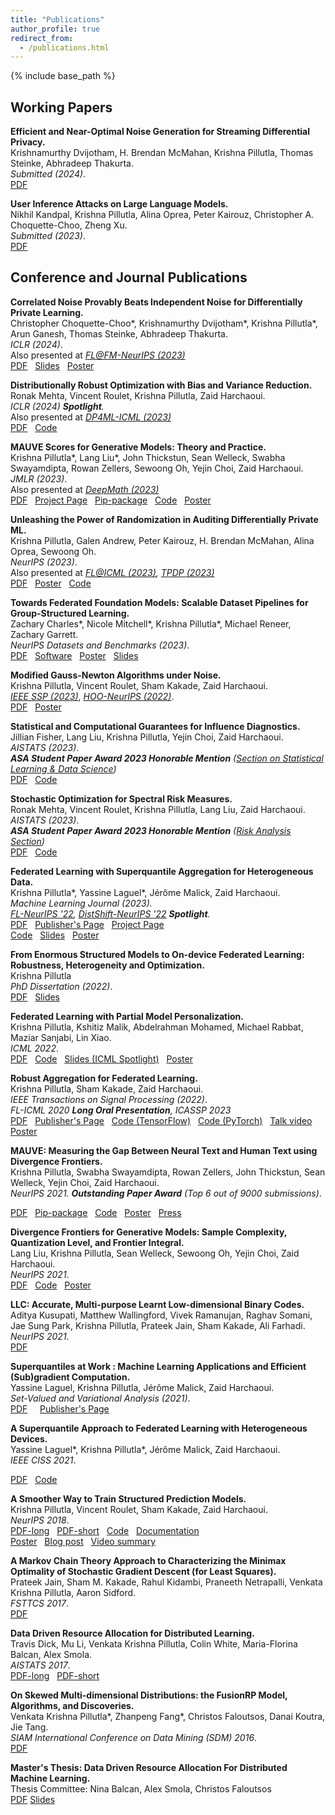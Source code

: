 ```yaml
---
title: "Publications"
author_profile: true
redirect_from: 
  - /publications.html
---
```


{% include base_path %}



<!-- Leave two spaces at the end -->

## Working Papers

**Efficient and Near-Optimal Noise Generation for Streaming Differential Privacy.**  
Krishnamurthy Dvijotham, H. Brendan McMahan, Krishna Pillutla, Thomas Steinke, Abhradeep Thakurta.  
*Submitted (2024)*.  
[PDF](https://arxiv.org/pdf/2404.16706)  &nbsp;  

**User Inference Attacks on Large Language Models.**  
Nikhil Kandpal, Krishna Pillutla, Alina Oprea, Peter Kairouz, Christopher A. Choquette-Choo, Zheng Xu.  
*Submitted (2023)*.  
[PDF](https://arxiv.org/pdf/2310.09266.pdf)  &nbsp;

## Conference and Journal Publications

**Correlated Noise Provably Beats Independent Noise for Differentially Private Learning.**  
Christopher Choquette-Choo\*, Krishnamurthy Dvijotham\*, Krishna Pillutla\*, Arun Ganesh, Thomas Steinke, Abhradeep Thakurta.    
*ICLR (2024)*.  
Also presented at *[FL@FM-NeurIPS (2023)](https://federated-learning.org/fl@fm-neurips-2023/)*   
[PDF](https://arxiv.org/pdf/2310.06771.pdf)  &nbsp;
[Slides](/slides/dpftrl_dynamics.pdf)  &nbsp;
[Poster](/papers/2024_dpftrl_iclr_poster.pdf)  &nbsp;

**Distributionally Robust Optimization with Bias and Variance Reduction.**  
Ronak Mehta, Vincent Roulet, Krishna Pillutla, Zaid Harchaoui.  
*ICLR (2024) **Spotlight**.*   
Also presented at *[DP4ML-ICML (2023)](https://dp4ml.github.io/)*   
[PDF](https://arxiv.org/pdf/2310.13863.pdf)  &nbsp;
[Code](https://github.com/ronakdm/prospect) &nbsp;

**MAUVE Scores for Generative Models: Theory and Practice.**  
Krishna Pillutla\*, Lang Liu\*, John Thickstun, Sean Welleck, Swabha Swayamdipta, Rowan Zellers, Sewoong Oh, Yejin Choi, Zaid Harchaoui.  
*JMLR (2023)*.  
Also presented at *[DeepMath (2023)](https://deepmath-conference.com/)*   
[PDF](https://www.jmlr.org/papers/volume24/23-0023/23-0023.pdf) &nbsp;
[Project Page](https://krishnap25.github.io/mauve-overview/)  &nbsp;
[Pip-package](https://github.com/krishnap25/mauve) &nbsp;
[Code](https://github.com/krishnap25/mauve-experiments) &nbsp;
[Poster](/papers/2023_mauve-jmlr-poster.pdf)  &nbsp;

**Unleashing the Power of Randomization in Auditing Differentially Private ML.**  
Krishna Pillutla, Galen Andrew, Peter Kairouz, H. Brendan McMahan, Alina Oprea, Sewoong Oh.  
*NeurIPS (2023)*.  
Also presented at *[FL@ICML (2023)](https://fl-icml2023.github.io/), [TPDP (2023)](https://tpdp.journalprivacyconfidentiality.org/2023/)*   
[PDF](https://arxiv.org/pdf/2305.18447.pdf)  &nbsp;
[Poster](/papers/2023_auditing-lidp-poster.pdf) &nbsp;
[Code](https://github.com/google-research/federated/tree/master/lidp_auditing) &nbsp;

**Towards Federated Foundation Models: Scalable Dataset Pipelines for Group-Structured Learning.**  
Zachary Charles\*, Nicole Mitchell\*, Krishna Pillutla\*, Michael Reneer, Zachary Garrett.    
*NeurIPS Datasets and Benchmarks (2023)*.  
[PDF](https://arxiv.org/pdf/2307.09619.pdf)  &nbsp;
[Software](https://github.com/google-research/dataset_grouper) &nbsp;
[Poster](/papers/2023_federated-foundation-poster.pdf)  &nbsp;
[Slides](/slides/towards_federated_foundation_models_neurips2023.pdf)  &nbsp;

**Modified Gauss-Newton Algorithms under Noise.**  
Krishna Pillutla, Vincent Roulet, Sham Kakade, Zaid Harchaoui.  
*[IEEE SSP (2023)](https://ssp2023.org/)*, *[HOO-NeurIPS (2022)](https://order-up-ml.github.io/)*.  
[PDF](https://krishnap25.github.io/papers/prox_linear.pdf)  &nbsp;
[Poster](/papers/2022_proxlin-poster.pdf) &nbsp;

**Statistical and Computational Guarantees for Influence Diagnostics.**  
Jillian Fisher, Lang Liu, Krishna Pillutla, Yejin Choi, Zaid Harchaoui.  
*AISTATS (2023)*.  
***ASA Student Paper Award 2023 Honorable Mention** ([Section on Statistical Learning & Data Science](https://amstat.connectedcommunity.org/discussion/2023-slds-student-paper-award-results))*  
[PDF](https://arxiv.org/pdf/2212.04014.pdf) &nbsp;
[Code](https://github.com/jfisher52/influence_theory) &nbsp;

**Stochastic Optimization for Spectral Risk Measures.**  
Ronak Mehta, Vincent Roulet, Krishna Pillutla, Lang Liu, Zaid Harchaoui.  
*AISTATS (2023)*.  
***ASA Student Paper Award 2023 Honorable Mention** ([Risk Analysis Section](https://community.amstat.org/riskanalysissection/awards/studentaward/description))*  
[PDF](https://arxiv.org/pdf/2212.05149.pdf) &nbsp;
[Code](https://github.com/ronakdm/lerm) &nbsp;

**Federated Learning with Superquantile Aggregation for Heterogeneous Data.**  
Krishna Pillutla\*, Yassine Laguel\*, Jérôme Malick, Zaid Harchaoui.  
*Machine Learning Journal (2023).*  
*[FL-NeurIPS '22](https://federated-learning.org/fl-neurips-2022/), [DistShift-NeurIPS '22](https://sites.google.com/view/distshift2022) **Spotlight**.*  
[PDF](https://arxiv.org/pdf/2112.09429.pdf) &nbsp;
[Publisher's Page](https://link.springer.com/article/10.1007/s10994-023-06332-x) &nbsp;
[Project Page](https://krishnap25.github.io/simplicial-fl-overview/)  &nbsp;  
[Code](https://github.com/krishnap25/simplicial-fl) &nbsp;
[Slides](/slides/simplicial-fl-informs.pdf)  &nbsp;
[Poster](/papers/2022_sfl-distshift-poster.pdf) &nbsp;

**From Enormous Structured Models to On-device Federated Learning: Robustness, Heterogeneity and Optimization.**  
Krishna Pillutla  
*PhD Dissertation (2022)*.  
[PDF](/papers/phd_dissertation_kpillutla.pdf) &nbsp;
[Slides](/slides/defense.pdf)


**Federated Learning with Partial Model Personalization.**  
Krishna Pillutla, Kshitiz Malik, Abdelrahman Mohamed, Michael Rabbat, Maziar Sanjabi, Lin Xiao.  
*ICML 2022*.  
[PDF](https://arxiv.org/pdf/2204.03809.pdf) &nbsp;
[Code](https://github.com/facebookresearch/FL_partial_personalization) &nbsp;
[Slides (ICML Spotlight)](/slides/pfl_icml.pdf)  &nbsp;
[Poster](/papers/2022_pfl_poster.pdf) &nbsp;


**Robust Aggregation for Federated Learning.**  
Krishna Pillutla, Sham Kakade, Zaid Harchaoui.  
*IEEE Transactions on Signal Processing (2022)*.  
*FL-ICML 2020 **Long Oral Presentation**, ICASSP 2023*  
[PDF](https://arxiv.org/pdf/1912.13445.pdf) &nbsp;
[Publisher's Page](https://ieeexplore.ieee.org/document/9721118) &nbsp;
[Code (TensorFlow)](https://github.com/krishnap25/RFA) &nbsp;
[Code (PyTorch)](https://github.com/krishnap25/tRFA) &nbsp; 
[Talk video](https://www.youtube.com/watch?v=-wNV8pbMNQk) &nbsp;
[Poster](/papers/2022_rfa_poster.pdf) 


**MAUVE: Measuring the Gap Between Neural Text and Human Text using Divergence Frontiers.**  
Krishna Pillutla, Swabha Swayamdipta, Rowan Zellers, John Thickstun, Sean Welleck, Yejin Choi, Zaid Harchaoui.  
*NeurIPS 2021. **Outstanding Paper Award** (Top 6 out of 9000 submissions)*.  
<!-- Previously titled: MAUVE: Human-Machine Divergence Curves for Evaluating Open-Ended Text Generation.   -->
[PDF](https://arxiv.org/pdf/2102.01454.pdf) &nbsp;
[Pip-package](https://github.com/krishnap25/mauve) &nbsp;
[Code](https://github.com/krishnap25/mauve-experiments) &nbsp;
[Poster](/papers/2021-mauve-poster.pdf) &nbsp; 
[Press](https://blog.neurips.cc/2021/11/30/announcing-the-neurips-2021-award-recipients/)  

**Divergence Frontiers for Generative Models: Sample Complexity, Quantization Level, and Frontier Integral.**  
Lang Liu, Krishna Pillutla, Sean Welleck, Sewoong Oh, Yejin Choi, Zaid Harchaoui.  
*NeurIPS 2021*.  
[PDF](https://arxiv.org/pdf/2106.07898.pdf) &nbsp; 
[Code](https://github.com/langliu95/divergence-frontier-bounds) &nbsp;
[Poster](/papers/2021_mauve-theory-poster.pdf) &nbsp; 

**LLC: Accurate, Multi-purpose Learnt Low-dimensional Binary Codes.**  
Aditya Kusupati, Matthew Wallingford, Vivek Ramanujan, Raghav Somani, Jae Sung Park, Krishna Pillutla, Prateek Jain, Sham Kakade, Ali Farhadi.  
*NeurIPS 2021*.  
[PDF](https://arxiv.org/pdf/2106.01487.pdf)


**Superquantiles at Work : Machine Learning Applications and Efficient (Sub)gradient Computation.**  
Yassine Laguel, Krishna Pillutla, Jérôme Malick, Zaid Harchaoui.  
*Set-Valued and Variational Analysis (2021)*.  
[PDF](https://arxiv.org/pdf/2201.00508.pdf) &nbsp; &nbsp; 
[Publisher's Page](https://link.springer.com/article/10.1007/s11228-021-00609-w)

**A Superquantile Approach to Federated Learning with Heterogeneous Devices.**  
Yassine Laguel\*, Krishna Pillutla\*, Jérôme Malick, Zaid Harchaoui.  
*IEEE CISS 2021*.  
<!-- Previously titled: Device Heterogeneity in Federated Learning: A Superquantile Approach.   -->
[PDF](/papers/2021_Simplicial_FL_CISS.pdf)
&nbsp;
[Code](https://github.com/krishnap25/simplicial-fl)

<!-- [PDF-arXiv(old)](https://arxiv.org/pdf/2002.11223.pdf)  -->

**A Smoother Way to Train Structured Prediction Models.**  
Krishna Pillutla, Vincent Roulet, Sham Kakade, Zaid Harchaoui.  
*NeurIPS 2018*.  
[PDF-long](https://arxiv.org/pdf/1902.03228.pdf) &nbsp;
[PDF-short](/papers/2018_neurips_smoother.pdf) &nbsp;
[Code](https://github.com/krishnap25/casimir) &nbsp;
[Documentation](https://homes.cs.washington.edu/~pillutla/documentation/casimir/)  
[Poster](/papers/2018_neurips_smoother_poster.pdf) &nbsp;
[Blog post](http://ads-institute.uw.edu//blog/2018/12/17/deep-struct-pred/) &nbsp;
[Video summary](https://youtu.be/DkmroHdthvk)

**A Markov Chain Theory Approach to Characterizing the Minimax Optimality of Stochastic Gradient Descent (for Least Squares).**  
Prateek Jain, Sham M. Kakade, Rahul Kidambi, Praneeth Netrapalli, Venkata Krishna Pillutla, Aaron Sidford.  
*FSTTCS 2017*.  
[PDF](https://arxiv.org/pdf/1710.09430.pdf)

**Data Driven Resource Allocation for Distributed Learning.**  
Travis Dick, Mu Li, Venkata Krishna Pillutla, Colin White, Maria-Florina Balcan, Alex Smola.  
*AISTATS 2017*.  
[PDF-long](http://arxiv.org/abs/1512.04848) &nbsp;
[PDF-short](http://proceedings.mlr.press/v54/dick17a/dick17a.pdf) &nbsp;  

**On Skewed Multi-dimensional Distributions: the FusionRP Model, Algorithms, and Discoveries.**  
Venkata Krishna Pillutla\*, Zhanpeng Fang\*, Christos Faloutsos, Danai Koutra, Jie Tang.  
*SIAM International Conference on Data Mining (SDM) 2016*.  
[PDF](https://epubs.siam.org/doi/epdf/10.1137/1.9781611974348.88) &nbsp;  


**Master's Thesis: Data Driven Resource Allocation For Distributed Machine Learning.**                 
Thesis Committee: Nina Balcan, Alex Smola, Christos Faloutsos  
     [PDF](/papers/mthesis.pdf) [Slides](/papers/mthesis_presentation.pdf)


<!-- The [DBLP](http://dblp.uni-trier.de/pers/hd/p/Pillutla:Venkata_Krishna) listing provides a comprehensive list of my publications. -->

